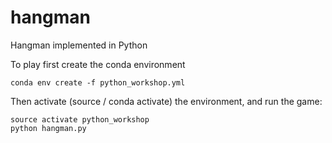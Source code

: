 # hangman
Hangman implemented in Python

To play first create the conda environment
```
conda env create -f python_workshop.yml
```

Then activate (source / conda activate) the environment, and run the game:
```
source activate python_workshop
python hangman.py
```
